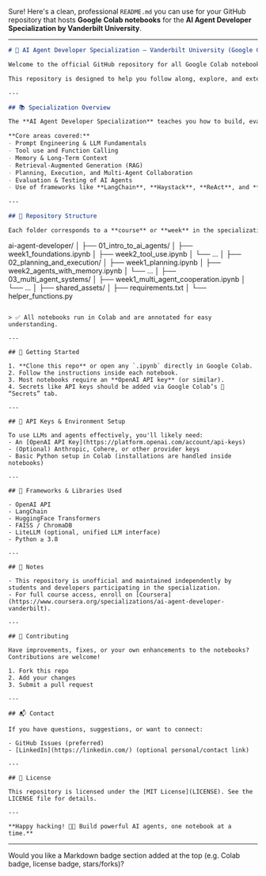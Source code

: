 Sure! Here's a clean, professional `README.md` you can use for your GitHub repository that hosts **Google Colab notebooks** for the **AI Agent Developer Specialization by Vanderbilt University**.

---

```markdown
# 🤖 AI Agent Developer Specialization – Vanderbilt University (Google Colab Notebooks)

Welcome to the official GitHub repository for all Google Colab notebooks created as part of the **AI Agent Developer Specialization** by **Vanderbilt University (USA)**.

This repository is designed to help you follow along, explore, and extend the practical assignments and code labs from the specialization. All notebooks are tested and designed to run in **Google Colab** with minimal setup.

---

## 📚 Specialization Overview

The **AI Agent Developer Specialization** teaches you how to build, evaluate, and deploy intelligent autonomous agents powered by LLMs and modern AI tooling.

**Core areas covered:**
- Prompt Engineering & LLM Fundamentals
- Tool use and Function Calling
- Memory & Long-Term Context
- Retrieval-Augmented Generation (RAG)
- Planning, Execution, and Multi-Agent Collaboration
- Evaluation & Testing of AI Agents
- Use of frameworks like **LangChain**, **Haystack**, **ReAct**, and **Autogen**

---

## 📁 Repository Structure

Each folder corresponds to a **course** or **week** in the specialization:

```
ai-agent-developer/
│
├── 01_intro_to_ai_agents/
│   ├── week1_foundations.ipynb
│   ├── week2_tool_use.ipynb
│   └── ...
│
├── 02_planning_and_execution/
│   ├── week1_planning.ipynb
│   ├── week2_agents_with_memory.ipynb
│   └── ...
│
├── 03_multi_agent_systems/
│   ├── week1_multi_agent_cooperation.ipynb
│   └── ...
│
├── shared_assets/
│   ├── requirements.txt
│   └── helper_functions.py
```

> ✅ All notebooks run in Colab and are annotated for easy understanding.

---

## 🚀 Getting Started

1. **Clone this repo** or open any `.ipynb` directly in Google Colab.
2. Follow the instructions inside each notebook.
3. Most notebooks require an **OpenAI API key** (or similar).
4. Secrets like API keys should be added via Google Colab’s 🔑 “Secrets” tab.

---

## 🔑 API Keys & Environment Setup

To use LLMs and agents effectively, you'll likely need:
- An [OpenAI API Key](https://platform.openai.com/account/api-keys)
- (Optional) Anthropic, Cohere, or other provider keys
- Basic Python setup in Colab (installations are handled inside notebooks)

---

## 🧠 Frameworks & Libraries Used

- OpenAI API
- LangChain
- HuggingFace Transformers
- FAISS / ChromaDB
- LiteLLM (optional, unified LLM interface)
- Python ≥ 3.8

---

## 📌 Notes

- This repository is unofficial and maintained independently by students and developers participating in the specialization.
- For full course access, enroll on [Coursera](https://www.coursera.org/specializations/ai-agent-developer-vanderbilt).

---

## 🤝 Contributing

Have improvements, fixes, or your own enhancements to the notebooks? Contributions are welcome!

1. Fork this repo
2. Add your changes
3. Submit a pull request

---

## 📬 Contact

If you have questions, suggestions, or want to connect:

- GitHub Issues (preferred)
- [LinkedIn](https://linkedin.com/) (optional personal/contact link)

---

## 📝 License

This repository is licensed under the [MIT License](LICENSE). See the LICENSE file for details.

---

**Happy hacking! 🧠🤖 Build powerful AI agents, one notebook at a time.**
```

---

Would you like a Markdown badge section added at the top (e.g. Colab badge, license badge, stars/forks)?
